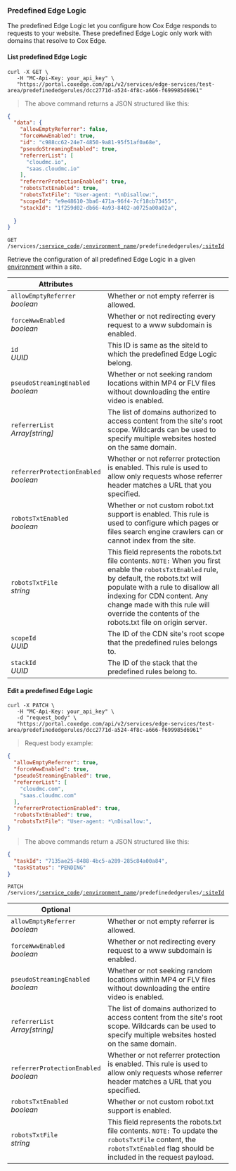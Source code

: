 ### Predefined Edge Logic

The predefined Edge Logic let you configure how Cox Edge responds to requests to your website. These predefined Edge Logic only work with domains that resolve to Cox Edge.

<!-------------------- LIST PREDEFINED EDGE LOGIC -------------------->

#### List predefined Edge Logic

```shell
curl -X GET \
   -H "MC-Api-Key: your_api_key" \
   "https://portal.coxedge.com/api/v2/services/edge-services/test-area/predefinededgerules/dcc2771d-a524-4f8c-a666-f699985d6961"
```
> The above command returns a JSON structured like this:

```json
{
  "data": {
    "allowEmptyReferrer": false,
    "forceWwwEnabled": true,
    "id": "c988cc62-24e7-4850-9a81-95f51af0a68e",
    "pseudoStreamingEnabled": true,
    "referrerList": [
      "cloudmc.io",
      "saas.cloudmc.io"
    ],
    "referrerProtectionEnabled": true,
    "robotsTxtEnabled": true,
    "robotsTxtFile": "User-agent: *\nDisallow:",
    "scopeId": "e9e48610-3ba6-471a-96f4-7cf18cb73455",
    "stackId": "1f259d02-db66-4a93-8402-a0725a00a02a",
    
  }
}
```

<code>GET /services/<a href="#administration-service-connections">:service_code</a>/<a href="#administration-environments">:environment_name</a>/predefinededgerules/<a href="#edgedelivery-sites">:siteId</a></code>

Retrieve the configuration of all predefined Edge Logic in a given [environment](#administration-environments) within a site.

Attributes | &nbsp;
------- | -----------
`allowEmptyReferrer`<br/>*boolean* | Whether or not empty referrer is allowed.
`forceWwwEnabled`<br/>*boolean* | Whether or not redirecting every request to a www subdomain is enabled.
`id`<br/>*UUID* | This ID is same as the siteId to which the predefined Edge Logic belong.
`pseudoStreamingEnabled`<br/>*boolean* | Whether or not seeking random locations within MP4 or FLV files without downloading the entire video is enabled.
`referrerList`<br/>*Array[string]* | The list of domains authorized to access content from the site's root scope. Wildcards can be used to specify multiple websites hosted on the same domain.
`referrerProtectionEnabled`<br/>*boolean* | Whether or not referrer protection is enabled. This rule is used to allow only requests whose referrer header matches a URL that you specified.
`robotsTxtEnabled`<br/>*boolean* | Whether or not custom robot.txt support is enabled. This rule is used to configure which pages or files search engine crawlers can or cannot index from the site.
`robotsTxtFile`<br/>*string* | This field represents the robots.txt file contents. `NOTE:` When you first enable the `robotsTxtEnabled` rule, by default, the robots.txt will populate with a rule to disallow all indexing for CDN content. Any change made with this rule will override the contents of the robots.txt file on origin server.
`scopeId`<br/>*UUID* | The ID of the CDN site's root scope that the predefined rules belongs to.
`stackId`<br/>*UUID* | The ID of the stack that the predefined rules belong to.

<!-------------------- EDIT PREDEFINED EDGE LOGIC  -------------------->

#### Edit a predefined Edge Logic

```shell
curl -X PATCH \
   -H "MC-Api-Key: your_api_key" \
   -d "request_body" \
   "https://portal.coxedge.com/api/v2/services/edge-services/test-area/predefinededgerules/dcc2771d-a524-4f8c-a666-f699985d6961"
```

> Request body example:

```json
{
  "allowEmptyReferrer": true,
  "forceWwwEnabled": true,
  "pseudoStreamingEnabled": true,
  "referrerList": [
    "cloudmc.com",
    "saas.cloudmc.com"
  ],
  "referrerProtectionEnabled": true,
  "robotsTxtEnabled": true,
  "robotsTxtFile": "User-agent: *\nDisallow:",
}
```

> The above commands return a JSON structured like this:

```json
{
  "taskId": "7135ae25-8488-4bc5-a289-285c84a00a84",
  "taskStatus": "PENDING"
}
```
<code>PATCH /services/<a href="#administration-service-connections">:service_code</a>/<a href="#administration-environments">:environment_name</a>/predefinededgerules/<a href="#stackpath-sites">:siteId</a></code>


Optional| &nbsp;
------------------------| -----------
`allowEmptyReferrer`<br/>*boolean* | Whether or not empty referrer is allowed.
`forceWwwEnabled`<br/>*boolean* | Whether or not redirecting every request to a www subdomain is enabled.
`pseudoStreamingEnabled`<br/>*boolean* | Whether or not seeking random locations within MP4 or FLV files without downloading the entire video is enabled.
`referrerList`<br/>*Array[string]* | The list of domains authorized to access content from the site's root scope. Wildcards can be used to specify multiple websites hosted on the same domain.
`referrerProtectionEnabled`<br/>*boolean* | Whether or not referrer protection is enabled. This rule is used to allow only requests whose referrer header matches a URL that you specified.
`robotsTxtEnabled`<br/>*boolean* | Whether or not custom robot.txt support is enabled.
`robotsTxtFile`<br/>*string* | This field represents the robots.txt file contents. `NOTE:` To update the `robotsTxtFile` content, the `robotsTxtEnabled` flag should be included in the request payload.